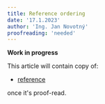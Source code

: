 ```yaml
---
title: Reference ordering
date: '17.1.2023'
author: 'Ing. Jan Novotný'
proofreading: 'needed'
---
```


**Work in progress**

This article will contain copy of:

- [reference](https://evitadb.io/research/assignment/querying/query_language#reference-attribute)

once it's proof-read.